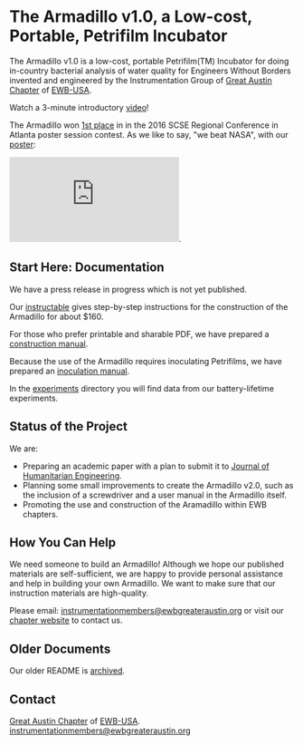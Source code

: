 # The Armadillo v1.0, a Low-cost, Portable, Petrifilm Incubator

The Armadillo v1.0 is a low-cost, portable Petrifilm(TM) Incubator for doing in-country bacterial analysis of water quality for Engineers Without Borders invented and engineered by the Instrumentation Group of [Great Austin Chapter](https://ewbgreateraustin.org/) of [EWB-USA](http://www.ewb-usa.org/).

Watch a 3-minute introductory [video](https://www.youtube.com/watch?v=0SzoYT8wLo0)!

The Armadillo won [1st place](https://ewbgreateraustin.org/2016/11/01/test/) in in the 2016 SCSE Regional Conference in Atlanta poster session contest.
As we like to say, "we beat NASA", with our [poster](https://github.com/EWB-Austin/petrifilm-incubator/blob/master/doc/EWBconferenceposterIncubator_handout_comp.pdf):

![poster](https://github.com/EWB-Austin/petrifilm-incubator/blob/master/doc/EWBconferenceposterIncubator_handout_comp.pdf).

## Start Here: Documentation

We have a press release in progress which is not yet published.

Our [instructable](http://www.instructables.com/id/Portable-Petrifilm-Incubator-for-Inexpensive-In-Fi/)
gives step-by-step instructions for the construction of the Armadillo for about $160.

For those who prefer printable and sharable PDF, we have prepared a [construction manual](https://github.com/EWB-Austin/petrifilm-incubator/blob/master/doc/ConstructionManual.docx).

Because the use of the Armadillo requires inoculating Petrifilms, we have prepared an
[inoculation manual](https://github.com/EWB-Austin/petrifilm-incubator/blob/master/doc/PetrifilmInoculation.pdf).

In the [experiments](https://github.com/EWB-Austin/petrifilm-incubator/tree/master/experiments) directory
you will find data from our battery-lifetime experiments.

## Status of the Project

We are:
* Preparing an academic paper with a plan to submit it to [Journal of Humanitarian Engineering](https://www.ewb.org.au/jhe/index.php/jhe).
* Planning some small improvements to create the Armadillo v2.0, such as the inclusion of a screwdriver and
a user manual in the Armadillo itself.
* Promoting the use and construction of the Aramadillo within EWB chapters.

## How You Can Help

We need someone to build an Armadillo!  Although we hope our published materials are self-sufficient,
we are happy to provide personal assistance and help in building your own Armadillo. We want to make
sure that our instruction materials are high-quality.

Please email: <a href="mailto: instrumentationmembers@ewbgreateraustin.org"> instrumentationmembers@ewbgreateraustin.org</a>  or visit our [chapter website](https://ewbgreateraustin.org/) to contact us.

## Older Documents

Our older README is [archived](https://github.com/EWB-Austin/petrifilm-incubator/2016-README.md).

## Contact

[Great Austin Chapter](https://ewbgreateraustin.org/) of [EWB-USA](http://www.ewb-usa.org/).
<a href="mailto: instrumentationmembers@ewbgreateraustin.org"> instrumentationmembers@ewbgreateraustin.org</a>

